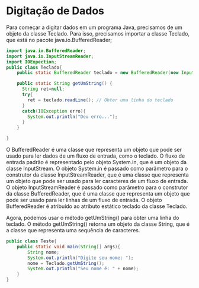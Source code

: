 # Digitação de Dados

Para começar a digitar dados em um programa Java, precisamos de um objeto da classe Teclado. Para isso, precisamos importar a classe Teclado, que está no pacote java.io.BufferedReader;

```java
import java.io.BufferedReader;
import java.io.InputStreamReader;
import IOExpection;
public class Teclado{
    public static BufferedReader teclado = new BufferedReader(new InputStreamReader(System.in));

    public static String getUmString() {
      String ret=null;
      try{
        ret = teclado.readLine(); // Obter uma linha do teclado
      }
      catch(IOException erro){
        System.out.println("Deu erro...");
      }
    }

}
```

O BufferedReader é uma classe que representa um objeto que pode ser usado para ler dados de um fluxo de entrada, como o teclado. O fluxo de entrada padrão é representado pelo objeto System.in, que é um objeto da classe InputStream. O objeto System.in é passado como parâmetro para o construtor da classe InputStreamReader, que é uma classe que representa um objeto que pode ser usado para ler caracteres de um fluxo de entrada. O objeto InputStreamReader é passado como parâmetro para o construtor da classe BufferedReader, que é uma classe que representa um objeto que pode ser usado para ler linhas de um fluxo de entrada. O objeto BufferedReader é atribuído ao atributo estático teclado da classe Teclado.

Agora, podemos usar o método getUmString() para obter uma linha do teclado. O método getUmString() retorna um objeto da classe String, que é a classe que representa uma sequência de caracteres.

```java
public class Teste{
    public static void main(String[] args){
        String nome;
        System.out.println("Digite seu nome: ");
        nome = Teclado.getUmString();
        System.out.println("Seu nome é: " + nome);
    }
}
```